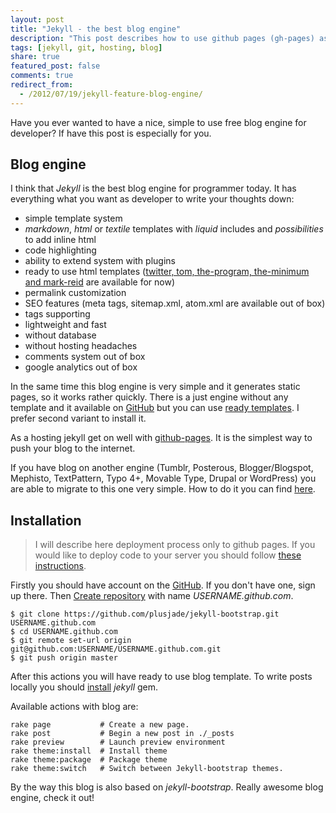 ```yaml
---
layout: post
title: "Jekyll - the best blog engine"
description: "This post describes how to use github pages (gh-pages) as hosting to have a simple blog based on jekyll engine. You don't have to pay for hosting at all for it"
tags: [jekyll, git, hosting, blog]
share: true
featured_post: false
comments: true
redirect_from:
  - /2012/07/19/jekyll-feature-blog-engine/
---
```



Have you ever wanted to have a nice, simple to use free blog engine for developer? If have this post is especially for you.

## Blog engine

I think that *Jekyll* is the best blog engine for programmer today. It has everything what you want as developer to write your thoughts down:

* simple template system
* *markdown*, *html* or *textile* templates with *liquid* includes and *possibilities* to add inline html
* code highlighting
* ability to extend system with plugins
* ready to use html templates ([twitter, tom, the-program, the-minimum and mark-reid](http://themes.jekyllbootstrap.com/preview/twitter/) are available for now)
* permalink customization
* SEO features (meta tags, sitemap.xml, atom.xml are available out of box)
* tags supporting
* lightweight and fast
* without database
* without hosting headaches
* comments system out of box
* google analytics out of box

In the same time this blog engine is very simple and it generates static pages, so it works rather quickly. There is a just engine without any template and it available on [GitHub](https://github.com/mojombo/jekyll) but you can use [ready templates](http://jekyllbootstrap.com/). I prefer second variant to install it.

As a hosting jekyll get on well with [github-pages](http://pages.github.com/). It is the simplest way to push your blog to the internet.

If you have blog on another engine (Tumblr, Posterous, Blogger/Blogspot, Mephisto, TextPattern, Typo 4+, Movable Type, Drupal or WordPress) you are able to migrate to this one very simple. How to do it you can find [here](https://github.com/mojombo/jekyll/wiki/Blog-Migrations).

## Installation

> I will describe here deployment process only to github pages. If you would like to deploy code to your server you should follow [these instructions](https://github.com/mojombo/jekyll/wiki/Deployment).

Firstly you should have account on the [GitHub](http://github.com). If you don't have one, sign up there. Then [Create repository](https://github.com/repositories/new) with name *USERNAME.github.com*.

    $ git clone https://github.com/plusjade/jekyll-bootstrap.git USERNAME.github.com
    $ cd USERNAME.github.com
    $ git remote set-url origin git@github.com:USERNAME/USERNAME.github.com.git
    $ git push origin master

After this actions you will have ready to use blog template. To write posts locally you should [install](https://github.com/mojombo/jekyll/wiki/Install) *jekyll* gem.

Available actions with blog are:

    rake page           # Create a new page.
    rake post           # Begin a new post in ./_posts
    rake preview        # Launch preview environment
    rake theme:install  # Install theme
    rake theme:package  # Package theme
    rake theme:switch   # Switch between Jekyll-bootstrap themes.

By the way this blog is also based on *jekyll-bootstrap*. Really awesome blog engine, check it out!
